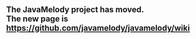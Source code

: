 ## The JavaMelody project has moved. <br /> The new page is https://github.com/javamelody/javamelody/wiki ##
